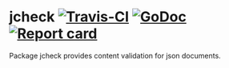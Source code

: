 # jcheck [![Travis-CI](https://travis-ci.org/scrpi/jcheck.svg)](https://travis-ci.org/scrpi/jcheck) [![GoDoc](https://godoc.org/github.com/scrpi/jcheck?status.svg)](http://godoc.org/github.com/scrpi/jcheck) [![Report card](https://goreportcard.com/badge/github.com/scrpi/jcheck)](https://goreportcard.com/report/github.com/scrpi/jcheck)

Package jcheck provides content validation for json documents.